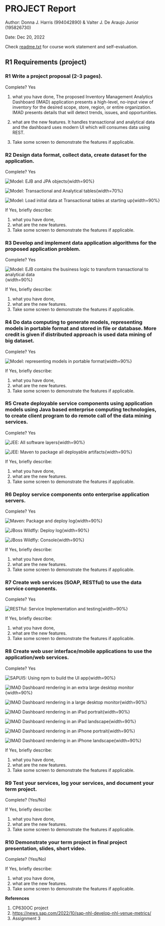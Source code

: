# PROJECT Report

Author: Donna J. Harris (994042890) & Valter J. De Araujo Junior (195826730)

Date: Dec 20, 2022 

Check [readme.txt](readme.txt) for course work statement and self-evaluation. 
  

## R1 Requirements (project)

### R1 Write a project proposal (2-3 pages).

 
Complete? Yes

1. what you have done, 
The proposed Inventory Management Analytics Dashboard (IMAD) application presents
a high-level, no-input view of inventory for the desired scope, store, region, or entire
organization. IMAD presents details that will detect trends, issues, and opportunities.

2. what are the new features. 
It handles transactional and analytical data and the dashboard uses modern UI which will consumes data using REST.

3. Take some screen to demonstrate the features if applicable. 


### R2 Design data format, collect data, create dataset for the application.

 
Complete? Yes

![Model: EJB and JPA objects](images/R2-1_model_objects.png){width=90%}

![Model: Transactional and Analytical tables](images/R2-2_T_and_A_tables.png){width=70%}

![Model: Load initial data at Transactional tables at starting up](images/R2-3_Load_At_Startup_T_Tables.png){width=90%}

If Yes, briefly describe: 

1. what you have done, 
2. what are the new features. 
3. Take some screen to demonstrate the features if applicable. 


### R3 Develop and implement data application algorithms for the proposed application problem.

 
Complete? Yes

![Model: EJB contains the business logic to transform transactional to analytical data](images/R3-1_EJB_data_application_algorithms.png){width=90%}

If Yes, briefly describe: 

1. what you have done, 
2. what are the new features. 
3. Take some screen to demonstrate the features if applicable. 


### R4 Do data computing to generate models, representing models in portable format and stored in file or database. More credit is given if distributed approach is used data mining of big dataset.

 
Complete? Yes

![Model: representing models in portable format](images/R4-1_representing_models_portable_format_from_T_to_A_table.png){width=90%}

If Yes, briefly describe: 

1. what you have done, 
2. what are the new features. 
3. Take some screen to demonstrate the features if applicable. 


### R5 Create deployable service components using application models using Java based enterprise computing technologies, to create client program to do remote call of the data mining services.

 
Complete? Yes

![JEE: All software layers](images/R5-1_All_software_layers.png){width=90%}

![JEE: Maven to package all deployable artifacts](images/R5-2_create_deployable_service_components.png){width=90%}

If Yes, briefly describe: 

1. what you have done, 
2. what are the new features. 
3. Take some screen to demonstrate the features if applicable. 


### R6 Deploy service components onto enterprise application servers.

 
Complete? Yes

![Maven: Package and deploy log](images/R6-1_deploy_service_components_at_jboss_wildfly.png){width=90%}

![JBoss Wildfly: Deploy log](images/R6-2_deployed_imad-ear_at_jboss_wildfly.png){width=90%}

![JBoss Wildfly: Console](images/R6-3_wildfly_console.png){width=90%}

If Yes, briefly describe: 

1. what you have done, 
2. what are the new features. 
3. Take some screen to demonstrate the features if applicable. 


### R7 Create web services (SOAP, RESTful) to use the data service components.

 
Complete? Yes

![RESTful: Service Implementation and testing](images/R7-1_create_RESTful_web_services.png){width=90%}

If Yes, briefly describe: 

1. what you have done, 
2. what are the new features. 
3. Take some screen to demonstrate the features if applicable. 


### R8 Create web user interface/mobile applications to use the application/web services.

 
Complete? Yes

![SAPUI5: Using npm to build the UI app](images/R8-1_Build_UI5_App.png){width=90%}

![IMAD Dashboard rendering in an extra large desktop monitor](images/R8-2_xl_desktop_web_ui.png){width=90%}

![IMAD Dashboard rendering in a large desktop monitor](images/R8-3_l_desktop_web_ui.png){width=90%}

![IMAD Dashboard rendering in an iPad portrait](images/R8-4_ipad_web_ui.png){width=90%}

![IMAD Dashboard rendering in an iPad landscape](images/R8-5_ipad_web_ui.png){width=90%}

![IMAD Dashboard rendering in an iPhone portrait](images/R8-6_iphone_web_ui.png){width=90%}

![IMAD Dashboard rendering in an iPhone landscape](images/R8-7_iphone_web_ui.png){width=90%}

If Yes, briefly describe: 

1. what you have done, 
2. what are the new features. 
3. Take some screen to demonstrate the features if applicable. 


### R9 Test your services, log your services, and document your term project.

 
Complete? (Yes/No) 

If Yes, briefly describe: 

1. what you have done, 
2. what are the new features. 
3. Take some screen to demonstrate the features if applicable. 


### R10 Demonstrate your term project in final project presentation, slides, short video.

 
Complete? (Yes/No) 

If Yes, briefly describe: 

1. what you have done, 
2. what are the new features. 
3. Take some screen to demonstrate the features if applicable. 





**References**

1. CP630OC project
2. https://news.sap.com/2022/10/sap-nhl-develop-nhl-venue-metrics/
3. Assignment 3
